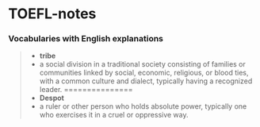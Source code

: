 # TOEFL-notes

### Vocabularies with English explanations

> - **tribe**
> - a social division in a traditional society consisting of families or communities linked by social, economic, religious, or blood ties, with a common culture and dialect, typically having a recognized leader.
===============
> - **Despot**
> - a ruler or other person who holds absolute power, typically one who exercises it in a cruel or oppressive way.


